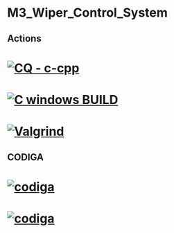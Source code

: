 # M3_Wiper_Control_System




##  Actions

# [![CQ - c-cpp](https://github.com/Rajasekhar22/M3_Wiper_Control_System/actions/workflows/c-cpp.yml/badge.svg)](https://github.com/Rajasekhar22/M3_Wiper_Control_System/actions/workflows/c-cpp.yml)

# [![C windows BUILD](https://github.com/Rajasekhar22/M3_Wiper_Control_System/actions/workflows/windowsBuild.yml/badge.svg)](https://github.com/Rajasekhar22/M3_Wiper_Control_System/actions/workflows/windowsBuild.yml)

# [![Valgrind](https://github.com/Rajasekhar22/M3_Wiper_Control_System/actions/workflows/Valgrind.yml/badge.svg)](https://github.com/Rajasekhar22/M3_Wiper_Control_System/actions/workflows/Valgrind.yml)

##  CODIGA

# [![codiga](https://img.shields.io/badge/CODIGA_GRADE-A-green.svg)](https://api.codiga.io/project/33400/status/svg)

# [![codiga](https://img.shields.io/badge/CODIGA_QUALITY_SCORE-97-green.svg)](https://api.codiga.io/project/33400/score/svg)
